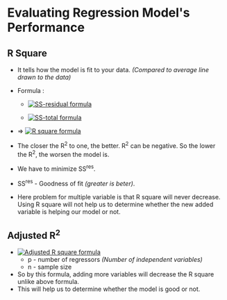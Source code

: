 # Evaluating Regression Model's Performance

## R Square 
	
- It tells how the model is fit to your data. *(Compared to average line drawn to the data)*

- Formula : 

	- <a href="https://www.codecogs.com/eqnedit.php?latex=\LARGE;{\color{Golden}SS_{res}=SUM((y_i-\hat{y_{i}})^2))}" target="_blank"><img src="https://latex.codecogs.com/png.latex?\LARGE;{\color{Golden}SS_{res}=SUM((y_i-\hat{y_{i}})^2))}" title="SS-residual formula" /></a>

	- <a href="https://www.codecogs.com/eqnedit.php?latex=\LARGE;{\color{Golden}SS_{tot}=SUM((y_i-y_{avg})^2))}" target="_blank"><img src="https://latex.codecogs.com/png.latex?\LARGE;{\color{Golden}SS_{tot}=SUM((y_i-y_{avg})^2))}" title="SS-total formula" /></a>

- => <a href="https://www.codecogs.com/eqnedit.php?latex=\LARGE;{\color{Golden}R^2=1-\frac{SS_{res}}{SS_{tot}}}" target="_blank"><img src="https://latex.codecogs.com/png.latex?\LARGE;{\color{Golden}R^2=1-\frac{SS_{res}}{SS_{tot}}}" title="R square formula" /></a>

- The closer the R<sup>2</sup> to one, the better. R<sup>2</sup> can be negative. So the lower the R<sup>2</sup>, the worsen the model is.
- We have to minimize SS<sup>res</sup>.
- SS<sup>res</sup> - Goodness of fit *(greater is beter)*.
- Here problem for multiple variable is that R square will never decrease. Using R square will not help us to determine whether the new added variable is helping our model or not.


## Adjusted R<sup>2</sup>

- <a href="https://www.codecogs.com/eqnedit.php?latex=\LARGE;{\color{Golden}Adj&space;R^2=1-(1-R^2)\frac{n-1}{n-p-1}}" target="_blank"><img src="https://latex.codecogs.com/png.latex?\LARGE;{\color{Golden}Adj&space;R^2=1-(1-R^2)\frac{n-1}{n-p-1}}" title="Adjusted R square formula" /></a>
	- p - number of regressors *(Number of independent variables)*
	- n - sample size
- So by this formula, adding more variables will decrease the R square unlike above formula.
- This will help us to determine whether the model is good or not.